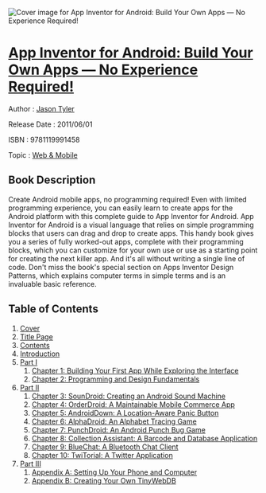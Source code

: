 ![Cover image for App Inventor for Android: Build Your Own Apps — No Experience Required!](https://imgdetail.ebookreading.net/cover/cover/web_mobile/EB9781119991458.jpg)

[App Inventor for Android: Build Your Own Apps — No Experience Required!](https://ebookreading.net/view/book/App+Inventor+for+Android%3A+Build+Your+Own+Apps+%E2%80%94+No+Experience+Required%21-EB9781119991458_1.html "App Inventor for Android: Build Your Own Apps — No Experience Required!")
====================================================================================================================

Author : [Jason Tyler](https://ebookreading.net/search/author/Jason+Tyler)

Release Date : 2011/06/01

ISBN : 9781119991458

Topic : [Web & Mobile](https://ebookreading.net/search/category/web-mobile)

Book Description
-----------------

Create Android mobile apps, no programming required!
Even with limited programming experience, you can easily learn to create apps for the Android platform with this complete guide to App Inventor for Android. App Inventor for Android is a visual language that relies on simple programming blocks that users can drag and drop to create apps. This handy book gives you a series of fully worked-out apps, complete with their programming blocks, which you can customize for your own use or use as a starting point for creating the next killer app. And it's all without writing a single line of code. Don't miss the book's special section on Apps Inventor Design Patterns, which explains computer terms in simple terms and is an invaluable basic reference.
              
Table of Contents
-----------------

1. [Cover](https://ebookreading.net/view/book/App+Inventor+for+Android%3A+Build+Your+Own+Apps+%E2%80%94+No+Experience+Required%21-EB9781119991458_1.html)
1. [Title Page](https://ebookreading.net/view/book/App+Inventor+for+Android%3A+Build+Your+Own+Apps+%E2%80%94+No+Experience+Required%21-EB9781119991458_3.html)
1. [Contents](https://ebookreading.net/view/book/App+Inventor+for+Android%3A+Build+Your+Own+Apps+%E2%80%94+No+Experience+Required%21-EB9781119991458_2.html)
1. [Introduction](https://ebookreading.net/view/book/App+Inventor+for+Android%3A+Build+Your+Own+Apps+%E2%80%94+No+Experience+Required%21-EB9781119991458_4.html)
1. [Part I](https://ebookreading.net/view/book/App+Inventor+for+Android%3A+Build+Your+Own+Apps+%E2%80%94+No+Experience+Required%21-EB9781119991458_5.html)
    1. [Chapter 1: Building Your First App While Exploring the Interface](https://ebookreading.net/view/book/App+Inventor+for+Android%3A+Build+Your+Own+Apps+%E2%80%94+No+Experience+Required%21-EB9781119991458_6.html)
    1. [Chapter 2: Programming and Design Fundamentals](https://ebookreading.net/view/book/App+Inventor+for+Android%3A+Build+Your+Own+Apps+%E2%80%94+No+Experience+Required%21-EB9781119991458_7.html)
1. [Part II](https://ebookreading.net/view/book/App+Inventor+for+Android%3A+Build+Your+Own+Apps+%E2%80%94+No+Experience+Required%21-EB9781119991458_8.html)
    1. [Chapter 3: SounDroid: Creating an Android Sound Machine](https://ebookreading.net/view/book/App+Inventor+for+Android%3A+Build+Your+Own+Apps+%E2%80%94+No+Experience+Required%21-EB9781119991458_9.html)
    1. [Chapter 4: OrderDroid: A Maintainable Mobile Commerce App](https://ebookreading.net/view/book/App+Inventor+for+Android%3A+Build+Your+Own+Apps+%E2%80%94+No+Experience+Required%21-EB9781119991458_10.html)
    1. [Chapter 5: AndroidDown: A Location-Aware Panic Button](https://ebookreading.net/view/book/App+Inventor+for+Android%3A+Build+Your+Own+Apps+%E2%80%94+No+Experience+Required%21-EB9781119991458_11.html)
    1. [Chapter 6: AlphaDroid: An Alphabet Tracing Game](https://ebookreading.net/view/book/App+Inventor+for+Android%3A+Build+Your+Own+Apps+%E2%80%94+No+Experience+Required%21-EB9781119991458_12.html)
    1. [Chapter 7: PunchDroid: An Android Punch Bug Game](https://ebookreading.net/view/book/App+Inventor+for+Android%3A+Build+Your+Own+Apps+%E2%80%94+No+Experience+Required%21-EB9781119991458_13.html)
    1. [Chapter 8: Collection Assistant: A Barcode and Database Application](https://ebookreading.net/view/book/App+Inventor+for+Android%3A+Build+Your+Own+Apps+%E2%80%94+No+Experience+Required%21-EB9781119991458_14.html)
    1. [Chapter 9: BlueChat: A Bluetooth Chat Client](https://ebookreading.net/view/book/App+Inventor+for+Android%3A+Build+Your+Own+Apps+%E2%80%94+No+Experience+Required%21-EB9781119991458_15.html)
    1. [Chapter 10: TwiTorial: A Twitter Application](https://ebookreading.net/view/book/App+Inventor+for+Android%3A+Build+Your+Own+Apps+%E2%80%94+No+Experience+Required%21-EB9781119991458_16.html)
1. [Part III](https://ebookreading.net/view/book/App+Inventor+for+Android%3A+Build+Your+Own+Apps+%E2%80%94+No+Experience+Required%21-EB9781119991458_17.html)
    1. [Appendix A: Setting Up Your Phone and Computer](https://ebookreading.net/view/book/App+Inventor+for+Android%3A+Build+Your+Own+Apps+%E2%80%94+No+Experience+Required%21-EB9781119991458_19.html)
    1. [Appendix B: Creating Your Own TinyWebDB](https://ebookreading.net/view/book/App+Inventor+for+Android%3A+Build+Your+Own+Apps+%E2%80%94+No+Experience+Required%21-EB9781119991458_20.html)
